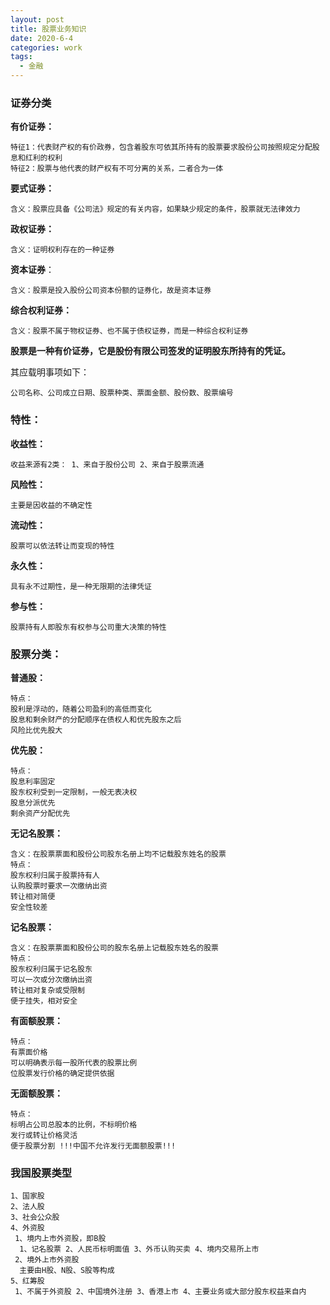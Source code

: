 ```yaml
---
layout: post
title: 股票业务知识
date: 2020-6-4
categories: work
tags: 
  - 金融
---
```


### 证券分类

**有价证券：**

```
特征1：代表财产权的有价政券，包含着股东可依其所持有的股票要求股份公司按照规定分配股息和红利的权利 
特征2：股票与他代表的财产权有不可分离的关系，二者合为一体 
```

**要式证券：**

```
含义：股票应具备《公司法》规定的有关内容，如果缺少规定的条件，股票就无法律效力
```

**政权证券：**

```
含义：证明权利存在的一种证券
```

**资本证券**：

```
含义：股票是投入股份公司资本份额的证券化，故是资本证券 
```

**综合权利证券：**

```
含义：股票不属于物权证券、也不属于债权证券，而是一种综合权利证券
```

**股票是一种有价证券，它是股份有限公司签发的证明股东所持有的凭证。**

其应载明事项如下：

```
公司名称、公司成立日期、股票种类、票面金额、股份数、股票编号
```

### 特性：

**收益性：**

```
收益来源有2类： 1、来自于股份公司 2、来自于股票流通 
```

**风险性：**

```
主要是因收益的不确定性 
```

**流动性：**

```
股票可以依法转让而变现的特性 
```

**永久性：**

```
具有永不过期性，是一种无限期的法律凭证 
```

**参与性：**

```
股票持有人即股东有权参与公司重大决策的特性
```

### 股票分类：

**普通股：**

```
特点： 
股利是浮动的，随着公司盈利的高低而变化 
股息和剩余财产的分配顺序在债权人和优先股东之后 
风险比优先股大 
```

**优先股：**

```
特点：
股息利率固定
股东权利受到一定限制，一般无表决权 
股息分派优先 
剩余资产分配优先
```

**无记名股票：**

```
含义：在股票票面和股份公司股东名册上均不记载股东姓名的股票 
特点： 
股东权利归属于股票持有人 
认购股票时要求一次缴纳出资 
转让相对简便  
安全性较差 
```

**记名股票：**

```
含义：在股票票面和股份公司的股东名册上记载股东姓名的股票 
特点： 
股东权利归属于记名股东 
可以一次或分次缴纳出资 
转让相对复杂或受限制
便于挂失，相对安全  
```

**有面额股票：**

```
特点： 
有票面价格 
可以明确表示每一股所代表的股票比例
位股票发行价格的确定提供依据 
```

**无面额股票：**

```
特点： 
标明占公司总股本的比例，不标明价格
发行或转让价格灵活 
便于股票分割 !!!中国不允许发行无面额股票!!!
```

### 我国股票类型

```
1、国家股 
2、法人股 
3、社会公众股 
4、外资股 
 1、境内上市外资股，即B股 
  1、记名股票 2、人民币标明面值 3、外币认购买卖 4、境内交易所上市 
 2、境外上市外资股 
  主要由H股、N股、S股等构成 
5、红筹股 
 1、不属于外资股 2、中国境外注册 3、香港上市 4、主要业务或大部分股东权益来自内
```

